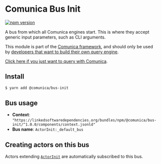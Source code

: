 # Comunica Bus Init

[![npm version](https://badge.fury.io/js/%40comunica%2Fbus-init.svg)](https://www.npmjs.com/package/@comunica/bus-init)

A bus from which all Comunica engines start.
This is where they accept generic input parameters, such as CLI arguments.

This module is part of the [Comunica framework](https://github.com/comunica/comunica),
and should only be used by [developers that want to build their own query engine](https://comunica.dev/docs/modify/).

[Click here if you just want to query with Comunica](https://comunica.dev/docs/query/).

## Install

```bash
$ yarn add @comunica/bus-init
```

## Bus usage

* **Context**: `"https://linkedsoftwaredependencies.org/bundles/npm/@comunica/bus-init/^1.0.0/components/context.jsonld"`
* **Bus name**: `ActorInit:_default_bus`

## Creating actors on this bus

Actors extending [`ActorInit`](https://comunica.github.io/comunica/classes/bus_init.actorinit.html) are automatically subscribed to this bus.

